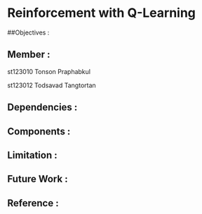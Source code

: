 # Reinforcement with Q-Learning 

##Objectives :

## Member :
st123010	Tonson Praphabkul

st123012	Todsavad Tangtortan

## Dependencies :

## Components :

## Limitation :

## Future Work :

## Reference :
